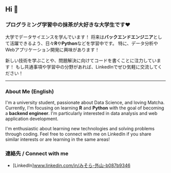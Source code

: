 ## Hi 👋

### プログラミング学習中の抹茶が大好きな大学生です❤

大学でデータサイエンスを学んでいます！
将来は**バックエンドエンジニア**として活躍できるよう、日々**R**や**Python**などを学習中です。
特に、データ分析やWebアプリケーション開発に興味があります！

新しい技術を学ぶことや、問題解決に向けてコードを書くことに注力しています！
もし共通事項や学習中の分野があれば、LinkedInでぜひ気軽に交流してください！

---

### About Me (English)

I'm a university student, passionate about Data Science, and loving Matcha.
Currently, I'm focusing on learning **R** and **Python** with the goal of becoming a **backend engineer**.
I'm particularly interested in data analysis and web application development.

I'm enthusiastic about learning new technologies and solving problems through coding.
Feel free to connect with me on LinkedIn if you share similar interests or are learning in the same areas!

### 連絡先 / Connect with me

* [LinkedIn]www.linkedin.com/in/みそら-外山-b087b9346
